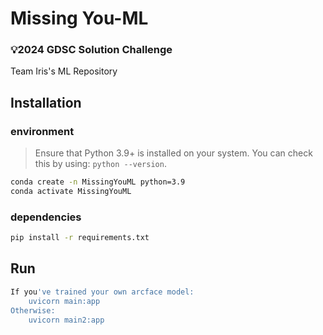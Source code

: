 # Missing You-ML
### 💡2024 GDSC Solution Challenge
Team Iris's ML Repository

## Installation
### environment
> Ensure that Python 3.9+ is installed on your system. You can check this by using: `python --version`.  

```bash
conda create -n MissingYouML python=3.9
conda activate MissingYouML
```
### dependencies
```bash
pip install -r requirements.txt
```

## Run
```bash
If you've trained your own arcface model:
    uvicorn main:app
Otherwise:
    uvicorn main2:app
